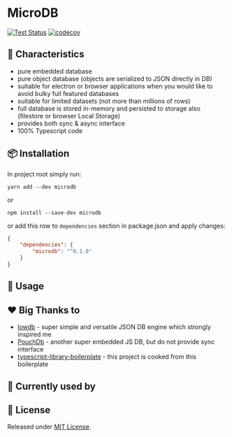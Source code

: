 # MicroDB
[![Test Status](https://github.com/escapace/typescript-library-starter/workflows/Release/badge.svg?branch=master)](https://github.com/kowy/microdb/actions?query=workflow:Test+branch:master)
[![codecov](https://codecov.io/gh/kowy/microdb/branch/master/graph/badge.svg)](https://codecov.io/gh/kowy/microdb)
## :speech_balloon: Characteristics
* pure embedded database
* pure object database (objects are serialized to JSON directly in DB)
* suitable for electron or browser applications when you would like to avoid bulky full featured databases 
* suitable for limited datasets (not more than millions of rows)
* full database is stored in-memory and persisted to storage also (filestore or browser Local Storage)
* provides both sync & async interface   
* 100% Typescript code

## :package: Installation
In project root simply run:
```
yarn add --dev microdb
```
or
```
npm install --save-dev microdb
```
or add this row to `dependencies` section in package.json and apply changes:
```json
{
    "dependencies": {
        "microdb": "^0.1.0"
    }
}
```

## :hammer: Usage

## :heart: Big Thanks to 
* [lowdb](https://github.com/typicode/lowdb) - super simple and versatile JSON DB engine which strongly inspired me
* [PouchDb](https://pouchdb.com) - another super embedded JS DB, but do not provide sync interface
* [typescript-library-boilerplate](https://github.com/VitorLuizC/typescript-library-boilerplate) - this project is cooked from this boilerplate

## :seedling: Currently used by

## :book: License
Released under [MIT License](./LICENSE).

